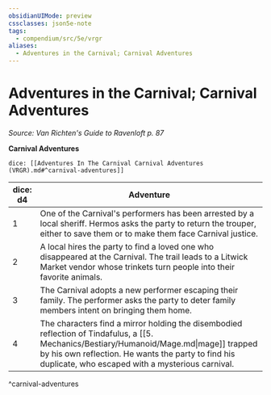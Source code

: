 ```yaml
---
obsidianUIMode: preview
cssclasses: json5e-note
tags:
  - compendium/src/5e/vrgr
aliases:
  - Adventures in the Carnival; Carnival Adventures
---
```

# Adventures in the Carnival; Carnival Adventures
*Source: Van Richten's Guide to Ravenloft p. 87* 

**Carnival Adventures**

`dice: [[Adventures In The Carnival Carnival Adventures (VRGR).md#^carnival-adventures]]`

| dice: d4 | Adventure |
|----------|-----------|
| 1 | One of the Carnival's performers has been arrested by a local sheriff. Hermos asks the party to return the trouper, either to save them or to make them face Carnival justice. |
| 2 | A local hires the party to find a loved one who disappeared at the Carnival. The trail leads to a Litwick Market vendor whose trinkets turn people into their favorite animals. |
| 3 | The Carnival adopts a new performer escaping their family. The performer asks the party to deter family members intent on bringing them home. |
| 4 | The characters find a mirror holding the disembodied reflection of Tindafulus, a [[5. Mechanics/Bestiary/Humanoid/Mage.md\|mage]] trapped by his own reflection. He wants the party to find his duplicate, who escaped with a mysterious carnival. |
^carnival-adventures
